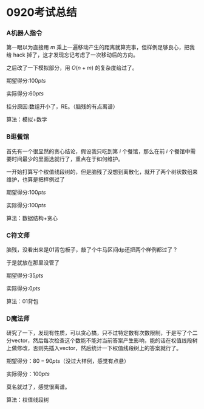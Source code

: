 # 0920考试总结
### A机器人指令
第一眼以为直接用 $m$ 乘上一遍移动产生的距离就算完事，但样例足够良心，把我给 hack 掉了，这才发现忘记考虑了一次移动后的方向。

之后改了一下模拟部分，用 $O(n + m)$ 的复杂度给过了。

期望得分:$100pts$

实际得分:$60pts$

挂分原因:数组开小了，RE。（脑残的有点离谱）

算法：模拟+数学
### B逛餐馆
首先有一个很显然的贪心结论，假设我只吃到第 $i$ 个餐馆，那么在前 $i$ 个餐馆中需要时间最少的里面选就行了，重点在于如何维护。

一开始打算写个权值线段树的，但是脑残了没想到离散化，就开了两个树状数组来维护，也算是把样例过了

期望得分:$100pts$

实际得分:$100pts$

算法：数据结构+贪心

### C符文师
脑残，没看出来是01背包板子，敲了个牛马区间dp还把两个样例都过了？

于是就放在那里没管了

期望得分:$35pts$

实际得分:$0pts$

算法：01背包

### D魔法师
研究了一下，发现有性质，可以贪心搞，只不过特定数有次数限制，于是写了个二分vector，然后每次检查这个数能不能对当前答案产生影响，能的话在权值线段树上做修改，否则先插入vector，然后统计一下权值线段树上的答案就行了。

期望得分：$80-90pts$（没过大样例，感觉有点悬）

实际得分：$100pts$

莫名就过了，感觉很离谱。

算法：权值线段树
